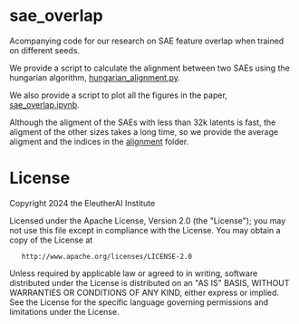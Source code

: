 # sae_overlap
Acompanying code for our research on SAE feature overlap when trained on different seeds.

We provide a script to calculate the alignment between two SAEs using the hungarian algorithm, [hungarian_alignment.py](hungarian_alignment.py).

We also provide a script to plot all the figures in the paper, [sae_overlap.ipynb](sae_overlap.ipynb).

Although the aligment of the SAEs with less than 32k latents is fast, the aligment of the other sizes takes a long time, so we provide the average aligment and the indices in the [alignment](alignment) folder.

# License

Copyright 2024 the EleutherAI Institute

   Licensed under the Apache License, Version 2.0 (the "License");
   you may not use this file except in compliance with the License.
   You may obtain a copy of the License at

       http://www.apache.org/licenses/LICENSE-2.0

   Unless required by applicable law or agreed to in writing, software
   distributed under the License is distributed on an "AS IS" BASIS,
   WITHOUT WARRANTIES OR CONDITIONS OF ANY KIND, either express or implied.
   See the License for the specific language governing permissions and
   limitations under the License.
